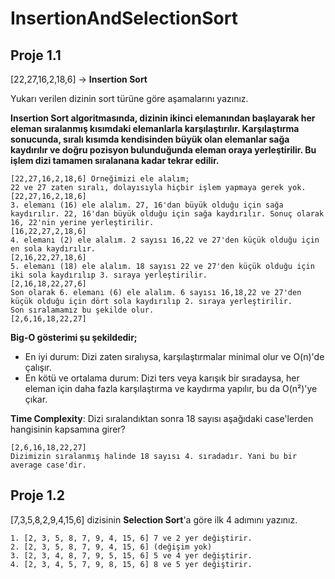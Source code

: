 # InsertionAndSelectionSort

## Proje 1.1
[22,27,16,2,18,6] -> **Insertion Sort**

Yukarı verilen dizinin sort türüne göre aşamalarını yazınız.

 **Insertion Sort algoritmasında, dizinin ikinci elemanından başlayarak her eleman sıralanmış kısımdaki elemanlarla karşılaştırılır. Karşılaştırma sonucunda, sıralı kısımda kendisinden büyük olan elemanlar sağa kaydırılır ve doğru pozisyon bulunduğunda eleman oraya yerleştirilir. Bu işlem dizi tamamen sıralanana kadar tekrar edilir.**

```
[22,27,16,2,18,6] Örneğimizi ele alalım;
22 ve 27 zaten sıralı, dolayısıyla hiçbir işlem yapmaya gerek yok.
[22,27,16,2,18,6]
3. elemanı (16) ele alalım. 27, 16'dan büyük olduğu için sağa kaydırılır. 22, 16'dan büyük olduğu için sağa kaydırılır. Sonuç olarak 16, 22'nin yerine yerleştirilir.
[16,22,27,2,18,6] 
4. elemanı (2) ele alalım. 2 sayısı 16,22 ve 27'den küçük olduğu için en sola kaydırılır.
[2,16,22,27,18,6] 
5. elemanı (18) ele alalım. 18 sayısı 22 ve 27'den küçük olduğu için iki sola kaydırılıp 3. sıraya yerleştirilir.
[2,16,18,22,27,6] 
Son olarak 6. elemanı (6) ele alalım. 6 sayısı 16,18,22 ve 27'den küçük olduğu için dört sola kaydırılıp 2. sıraya yerleştirilir. 
Son sıralamamız bu şekilde olur.
[2,6,16,18,22,27] 
```

**Big-O gösterimi şu şekildedir;**
- En iyi durum: Dizi zaten sıralıysa, karşılaştırmalar minimal olur ve O(n)'de çalışır.
- En kötü ve ortalama durum: Dizi ters veya karışık bir sıradaysa, her eleman için daha fazla karşılaştırma ve kaydırma yapılır, bu da O(n²)'ye çıkar.

**Time Complexity**: Dizi sıralandıktan sonra 18 sayısı aşağıdaki case'lerden hangisinin kapsamına girer?
```
[2,6,16,18,22,27] 
Dizimizin sıralanmış halinde 18 sayısı 4. sıradadır. Yani bu bir average case'dir.
```

## Proje 1.2

[7,3,5,8,2,9,4,15,6] dizisinin **Selection Sort**'a göre ilk 4 adımını yazınız. 

```
1. [2, 3, 5, 8, 7, 9, 4, 15, 6] 7 ve 2 yer değiştirir.
2. [2, 3, 5, 8, 7, 9, 4, 15, 6] (değişim yok)
3. [2, 3, 4, 8, 7, 9, 5, 15, 6] 5 ve 4 yer değiştirir.
4. [2, 3, 4, 5, 7, 9, 8, 15, 6] 8 ve 5 yer değiştirir.
```
